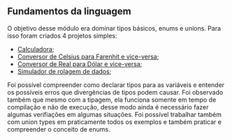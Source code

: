 ## Fundamentos da linguagem

O objetivo desse módulo era dominar tipos básicos, enums e unions. Para isso foram criados 4 projetos simples:
* [Calculadora](./calculadora);
* [Conversor de Celsius para Farenhit e vice-versa](./conversorGrau);
* [Conversor de Real para Dólar e vice-versa](./conversorMoeda);
* [Simulador de rolagem de dados](./simuladorDados);
  
Foi possível compreender como declarar tipos para as variáveis e entender os possíveis erros que divergências de tipos podem causar. Foi observado também que mesmo com a tipagem, ela funciona somente em tempo de compilação e não de execução, desse modo ainda é necessário fazer algumas verifiações em algumas situações.
Foi possível trabalhar também com union types em praticamente todos os exemplos e também praticar e compreender o conceito de enums.
